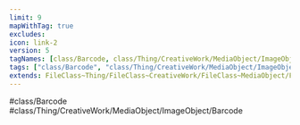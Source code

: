 ```yaml
---
limit: 9
mapWithTag: true
excludes:
icon: link-2
version: 5
tagNames: [class/Barcode, class/Thing/CreativeWork/MediaObject/ImageObject/Barcode, schema-org/Barcode]
tags: ["class/Barcode", "class/Thing/CreativeWork/MediaObject/ImageObject/Barcode"]
extends: FileClass~Thing/FileClass~CreativeWork/FileClass~MediaObject/FileClass~ImageObject
---
```


#class/Barcode
#class/Thing/CreativeWork/MediaObject/ImageObject/Barcode

